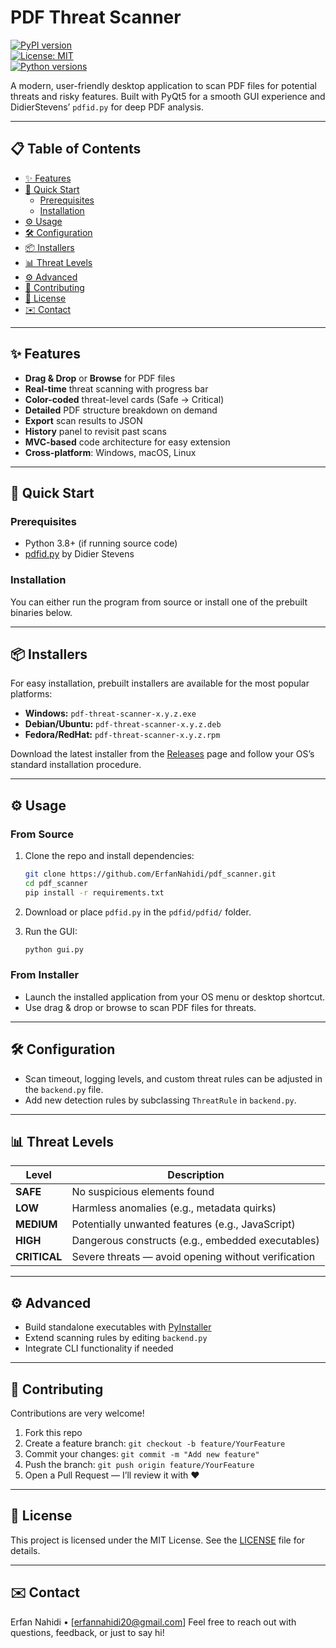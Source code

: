# PDF Threat Scanner

[![PyPI version](https://img.shields.io/pypi/v/pdf-threat-scanner.svg)](https://pypi.org/project/pdf-threat-scanner)  
[![License: MIT](https://img.shields.io/badge/License-MIT-blue.svg)](./LICENSE)  
[![Python versions](https://img.shields.io/pypi/pyversions/pdf-threat-scanner.svg)](https://pypi.org/project/pdf-threat-scanner)

A modern, user-friendly desktop application to scan PDF files for potential threats and risky features. Built with PyQt5 for a smooth GUI experience and DidierStevens’ `pdfid.py` for deep PDF analysis.

---

## 📋 Table of Contents

- [✨ Features](#-features)  
- [🚀 Quick Start](#-quick-start)  
  - [Prerequisites](#prerequisites)  
  - [Installation](#installation)  
- [⚙️ Usage](#️-usage)  
- [🛠️ Configuration](#️-configuration)  
- [📦 Installers](#-installers)  
- [📊 Threat Levels](#-threat-levels)  
- [⚙️ Advanced](#️-advanced)  
- [🤝 Contributing](#-contributing)  
- [📄 License](#-license)  
- [✉️ Contact](#️-contact)

---

## ✨ Features

- **Drag & Drop** or **Browse** for PDF files  
- **Real-time** threat scanning with progress bar  
- **Color-coded** threat-level cards (Safe → Critical)  
- **Detailed** PDF structure breakdown on demand  
- **Export** scan results to JSON  
- **History** panel to revisit past scans  
- **MVC-based** code architecture for easy extension  
- **Cross-platform**: Windows, macOS, Linux  

---

## 🚀 Quick Start

### Prerequisites

- Python 3.8+ (if running source code)  
- [pdfid.py](https://github.com/DidierStevens/DidierStevensSuite) by Didier Stevens  

### Installation

You can either run the program from source or install one of the prebuilt binaries below.

---

## 📦 Installers

For easy installation, prebuilt installers are available for the most popular platforms:

- **Windows:** `pdf-threat-scanner-x.y.z.exe`  
- **Debian/Ubuntu:** `pdf-threat-scanner-x.y.z.deb`  
- **Fedora/RedHat:** `pdf-threat-scanner-x.y.z.rpm`

Download the latest installer from the [Releases](https://github.com/ErfanNahidi/pdf_scanner/releases) page and follow your OS’s standard installation procedure.

---

## ⚙️ Usage

### From Source

1. Clone the repo and install dependencies:
   ```bash
   git clone https://github.com/ErfanNahidi/pdf_scanner.git
   cd pdf_scanner
   pip install -r requirements.txt
    ````

2. Download or place `pdfid.py` in the `pdfid/pdfid/` folder.
3. Run the GUI:

   ```bash
   python gui.py
   ```

### From Installer

* Launch the installed application from your OS menu or desktop shortcut.
* Use drag & drop or browse to scan PDF files for threats.

---

## 🛠️ Configuration

* Scan timeout, logging levels, and custom threat rules can be adjusted in the `backend.py` file.
* Add new detection rules by subclassing `ThreatRule` in `backend.py`.

---

## 📊 Threat Levels

| Level        | Description                                         |
| ------------ | --------------------------------------------------- |
| **SAFE**     | No suspicious elements found                        |
| **LOW**      | Harmless anomalies (e.g., metadata quirks)          |
| **MEDIUM**   | Potentially unwanted features (e.g., JavaScript)    |
| **HIGH**     | Dangerous constructs (e.g., embedded executables)   |
| **CRITICAL** | Severe threats — avoid opening without verification |

---

## ⚙️ Advanced

* Build standalone executables with [PyInstaller](https://www.pyinstaller.org/)
* Extend scanning rules by editing `backend.py`
* Integrate CLI functionality if needed

---

## 🤝 Contributing

Contributions are very welcome!

1. Fork this repo
2. Create a feature branch: `git checkout -b feature/YourFeature`
3. Commit your changes: `git commit -m "Add new feature"`
4. Push the branch: `git push origin feature/YourFeature`
5. Open a Pull Request — I’ll review it with ❤️

---

## 📄 License

This project is licensed under the MIT License. See the [LICENSE](./LICENSE) file for details.

---

## ✉️ Contact

Erfan Nahidi • \[[erfannahidi20@gmail.com](erfannahidi20@gmail.com)]
Feel free to reach out with questions, feedback, or just to say hi!
